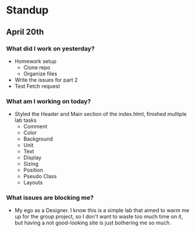 # Standup
## April 20th

### What did I work on yesterday?
- Homework setup
  - Clone repo 
  - Organize files
- Write the issues for part 2 
- Test Fetch request

### What am I working on today?
- Styled the Header and Main section of the index.html, finished multiple lab tasks
  - Comment 
  - Color   
  - Background
  - Unit
  - Text
  - Display
  - Sizing
  - Position
  - Pseudo Class
  - Layouts

### What issues are blocking me?
- My ego as a Designer. I know this is a simple lab that aimed to warm me up for the group project, so I don't want to waste too much time on it, but having a not good-looking site is just bothering me so much.